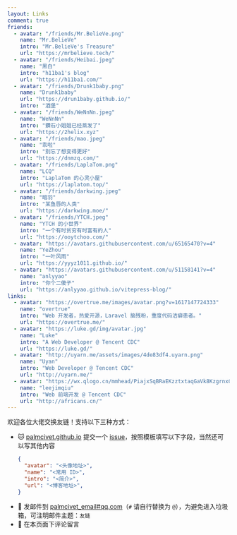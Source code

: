 ```yaml
---
layout: Links
comment: true
friends:
  - avatar: "/friends/Mr.BelieVe.png"
    name: "Mr.BelieVe"
    intro: "Mr.BelieVe's Treasure"
    url: "https://mrbelieve.tech/"
  - avatar: "/friends/Heibai.jpeg"
    name: "黑白"
    intro: "h11ba1's blog"
    url: "https://h11ba1.com/"
  - avatar: "/friends/Drunk1baby.png"
    name: "Drunk1baby"
    url: "https://drun1baby.github.io/"
    intro: "酒堡"
  - avatar: "/friends/WeNnNn.jpeg"
    name: "WeNnNn"
    intro: "鑽石小姐姐已经蒸发了"
    url: "https://2helix.xyz"
  - avatar: "/friends/mao.jpeg"
    name: "乖啦"
    intro: "别忘了想变得更好"
    url: "https://dnmzq.com/"
  - avatar: "/friends/LaplaTom.png"
    name: "LCQ"
    intro: "LaplaTom 的心灵小屋"
    url: "https://laplatom.top/"
  - avatar: "/friends/darkwing.jpeg"
    name: "暗羽"
    intro: "某鱼唇的人类"
    url: "https://darkwing.moe/"
  - avatar: "/friends/YTCH.jpeg"
    name: "YTCH 的小世界"
    intro: "一个有时贫穷有时富有的人"
    url: "https://ooytchoo.com/"
  - avatar: "https://avatars.githubusercontent.com/u/65165470?v=4"
    name: "YeZhou"
    intro: "一叶风雨"
    url: "https://yyyz1011.github.io/"
  - avatar: "https://avatars.githubusercontent.com/u/51158141?v=4"
    name: "anlyyao"
    intro: "你个二傻子"
    url: "https://anlyyao.github.io/vitepress-blog/"
links:
  - avatar: "https://overtrue.me/images/avatar.png?v=1617147724333"
    name: "overtrue"
    intro: "Web 开发者，热爱开源，Laravel 脑残粉，重度代码洁癖患者。"
    url: "https://overtrue.me/"
  - avatar: "https://luke.gd/img/avatar.jpg"
    name: "Luke"
    intro: "A Web Developer @ Tencent CDC"
    url: "https://luke.gd/"
  - avatar: "http://uyarn.me/assets/images/4de83df4.uyarn.png"
    name: "Uyan"
    intro: "Web Developer @ Tencent CDC"
    url: "http://uyarn.me/"
  - avatar: "https://wx.qlogo.cn/mmhead/PiajxSqBRaEKzztxtaqGaVk8KzgrnxCBJkB6RD6rEqGOicBLVhnzxM7g/0"
    name: "leejimqiu"
    intro: "Web 前端开发 @ Tencent CDC"
    url: "http://africans.cn/"
---
```


欢迎各位大佬交换友链！支持以下三种方式：

- :cat: [palmcivet.github.io](https://github.com/palmcivet/palmcivet.github.io) 提交一个 [issue](https://github.com/palmcivet/palmcivet.github.io/issues/new)，按照模板填写以下字段，当然还可以写其他内容
    ```json
    {
      "avatar": "<头像地址>",
      "name": "<常用 ID>",
      "intro": "<简介>",
      "url": "<博客地址>",
    }
    ```
- :email: 发邮件到 [palmcivet_email#qq.com](mailto:palmcivet_email#qq.com)（`#` 请自行替换为 `@`），为避免进入垃圾箱，可注明邮件主题：`友链`
- :pencil: 在本页面下评论留言
